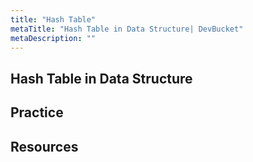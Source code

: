 ```yaml
---
title: "Hash Table"
metaTitle: "Hash Table in Data Structure| DevBucket"
metaDescription: ""
---
```


## Hash Table in Data Structure

## Practice

## Resources
